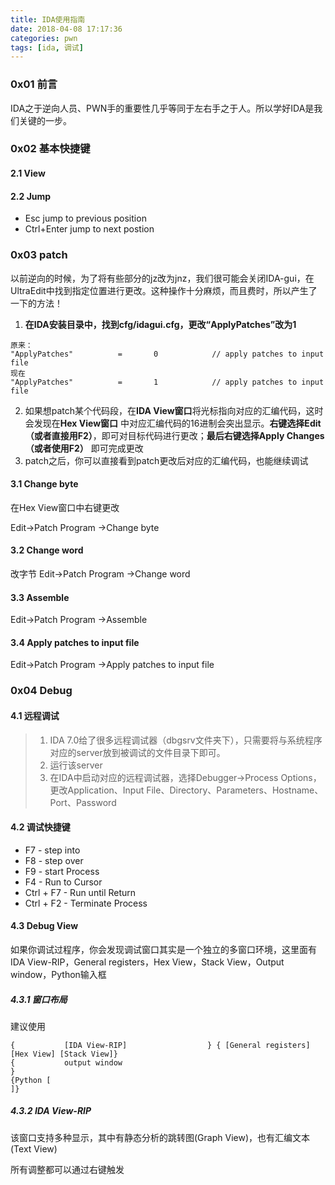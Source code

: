 ```yaml
---
title: IDA使用指南
date: 2018-04-08 17:17:36
categories: pwn
tags: [ida, 调试]
---
```


### 0x01 前言

IDA之于逆向人员、PWN手的重要性几乎等同于左右手之于人。所以学好IDA是我们关键的一步。

### 0x02 基本快捷键

#### 2.1 View

#### 2.2 Jump

- Esc   jump to previous position
- Ctrl+Enter  jump to next postion

### 0x03 patch

以前逆向的时候，为了将有些部分的jz改为jnz，我们很可能会关闭IDA-gui，在UltraEdit中找到指定位置进行更改。这种操作十分麻烦，而且费时，所以产生了一下的方法！

1. **在IDA安装目录中，找到cfg/idagui.cfg，更改“ApplyPatches”改为1**

```
原来：
"ApplyPatches"          =       0            // apply patches to input file
现在
"ApplyPatches"          =       1            // apply patches to input file
```

2. 如果想patch某个代码段，在**IDA View窗口**将光标指向对应的汇编代码，这时会发现在**Hex View窗口** 中对应汇编代码的16进制会突出显示。**右键选择Edit（或者直接用F2）**，即可对目标代码进行更改；**最后右键选择Apply Changes（或者使用F2）** 即可完成更改
3. patch之后，你可以直接看到patch更改后对应的汇编代码，也能继续调试

#### 3.1 Change byte

在Hex View窗口中右键更改

Edit->Patch Program ->Change byte

#### 3.2 Change word

改字节  Edit->Patch Program ->Change word

#### 3.3 Assemble

Edit->Patch Program ->Assemble

#### 3.4 Apply patches to input file

Edit->Patch Program ->Apply patches to input file

### 0x04 Debug

#### 4.1 远程调试

> 1. IDA 7.0给了很多远程调试器（dbgsrv文件夹下），只需要将与系统程序对应的server放到被调试的文件目录下即可。
> 2. 运行该server
> 3. 在IDA中启动对应的远程调试器，选择Debugger->Process Options，更改Application、Input File、Directory、Parameters、Hostname、Port、Password

#### 4.2 调试快捷键

- F7 - step into
- F8 - step over
- F9 - start Process
- F4 - Run to Cursor
- Ctrl + F7  -  Run until Return
- Ctrl + F2 - Terminate Process

#### 4.3 Debug View

如果你调试过程序，你会发现调试窗口其实是一个独立的多窗口环境，这里面有IDA View-RIP，General registers，Hex View，Stack View，Output window，Python输入框

##### 4.3.1 窗口布局

建议使用

```
{           [IDA View-RIP]                  } { [General registers] [Hex View] [Stack View]}
{           output window                                                                  }
{Python [                                                                                 ]}
```

##### 4.3.2 IDA View-RIP

该窗口支持多种显示，其中有静态分析的跳转图(Graph View)，也有汇编文本(Text View)

所有调整都可以通过右键触发